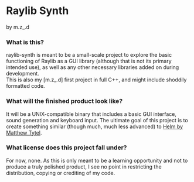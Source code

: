 # Raylib Synth
by m.z_.d
### What is this?
raylib-synth is meant to be a small-scale project to explore the basic functioning of Raylib as a GUI library (although that is not its primary intended use), as well as any other necessary libraries added on during development.  
This is also my [m.z_.d] first project in full C++, and might include shoddily formatted code.
### What will the finished product look like?
It will be a UNIX-compatible binary that includes a basic GUI interface, sound generation and keyboard input. The ultimate goal of this project is to create something similar (though much, much less advanced) to [Helm by Matthew Tytel](https://tytel.org/helm/).
### What license does this project fall under?
For now, none. As this is only meant to be a learning opportunity and not to produce a truly polished product, I see no point in restricting the distribution, copying or crediting of my code.